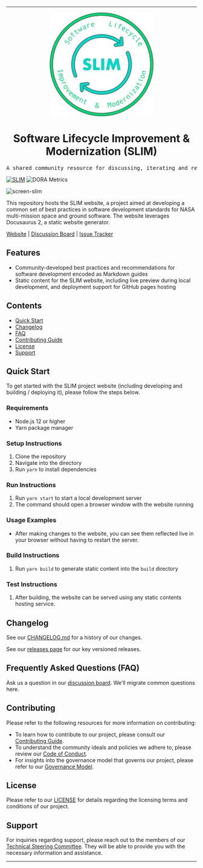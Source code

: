 <!-- Header block for project -->
<hr>

<div align="center">

<img src="https://raw.githubusercontent.com/NASA-AMMOS/slim/main/static/img/logo.svg" alt="SLIM Logo" height="275"/>

<!-- ☝️ If you see logo rendering errors, make sure you're not using indentation, or try an HTML IMG tag -->

<h1 align="center">Software Lifecycle Improvement & Modernization (SLIM)</h1>

</div>

<pre align="center">A shared community resource for discussing, iterating and referencing a common set of best practices in software development standards for NASA multi-mission space and ground software.</pre>

<!-- Header block for project -->

[![SLIM](https://img.shields.io/badge/Best%20Practices%20from-SLIM-blue)](https://nasa-ammos.github.io/slim/)
![DORA Metrics](https://img.shields.io/endpoint?url=https://raw.githubusercontent.com/NASA-AMMOS/slim/main/.github/badges/dora-metrics.json)

![screen-slim](https://github.com/NASA-AMMOS/slim/assets/3129134/d4da5150-aae6-4986-b18e-5c463f8ff38a)

This repository hosts the SLIM website, a project aimed at developing a common set of best practices in software development standards for NASA multi-mission space and ground software. The website leverages Docusaurus 2, a static website generator.  

[Website](https://nasa-ammos.github.io/slim/) | [Discussion Board](https://github.com/NASA-AMMOS/slim/discussions) | [Issue Tracker](https://github.com/NASA-AMMOS/slim/issues)

## Features

* Community-developed best practices and recommendations for software development encoded as Markdown guides
* Static content for the SLIM website, including live preview during local development, and deployment support for GitHub pages hosting

## Contents

* [Quick Start](#quick-start)
* [Changelog](#changelog)
* [FAQ](#frequently-asked-questions-faq)
* [Contributing Guide](#contributing)
* [License](#license)
* [Support](#support)

## Quick Start

To get started with the SLIM project website (including developing and building / deploying it), please follow the steps below.

### Requirements

* Node.js 12 or higher
* Yarn package manager
  
### Setup Instructions

1. Clone the repository
2. Navigate into the directory
3. Run `yarn` to install dependencies

### Run Instructions

1. Run `yarn start` to start a local development server
2. The command should open a browser window with the website running

### Usage Examples

* After making changes to the website, you can see them reflected live in your browser without having to restart the server.

### Build Instructions

1. Run `yarn build` to generate static content into the `build` directory

### Test Instructions

1. After building, the website can be served using any static contents hosting service.

## Changelog

See our [CHANGELOG.md](CHANGELOG.md) for a history of our changes.

See our [releases page](https://github.com/NASA-AMMOS/slim/releases) for our key versioned releases.

## Frequently Asked Questions (FAQ)

Ask us a question in our [discussion board](https://github.com/NASA-AMMOS/slim/discussions). We'll migrate common questions here. 

## Contributing

Please refer to the following resources for more information on contributing:

- To learn how to contribute to our project, please consult our [Contributing Guide](CONTRIBUTING.md).
- To understand the community ideals and policies we adhere to, please review our [Code of Conduct](CODE_OF_CONDUCT.md).
- For insights into the governance model that governs our project, please refer to our [Governance Model](GOVERNANCE.md).

## License

Please refer to our [LICENSE](LICENSE) for details regarding the licensing terms and conditions of our project.

## Support

For inquiries regarding support, please reach out to the members of our [Technical Steering Committee](https://github.com/orgs/NASA-AMMOS/teams/slim-tsc). They will be able to provide you with the necessary information and assistance.

---